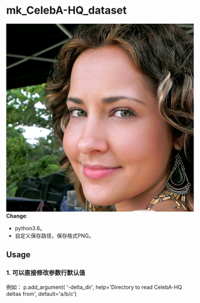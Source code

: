 # mk_CelebA-HQ_dataset
![Sample Image](imgs/200122.png)
**Change**:
  - python3.6。
  - 自定义保存路径，保存格式PNG。
## Usage
### 1. 可以直接修改参数行默认值
  例如：
  p.add_argument(     '-delta_dir',        help='Directory to read CelebA-HQ deltas from', default='a/b/c')

